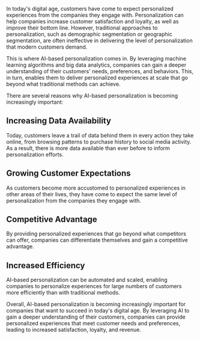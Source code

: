 
In today's digital age, customers have come to expect personalized experiences from the companies they engage with. Personalization can help companies increase customer satisfaction and loyalty, as well as improve their bottom line. However, traditional approaches to personalization, such as demographic segmentation or geographic segmentation, are often ineffective in delivering the level of personalization that modern customers demand.

This is where AI-based personalization comes in. By leveraging machine learning algorithms and big data analytics, companies can gain a deeper understanding of their customers' needs, preferences, and behaviors. This, in turn, enables them to deliver personalized experiences at scale that go beyond what traditional methods can achieve.

There are several reasons why AI-based personalization is becoming increasingly important:

Increasing Data Availability
----------------------------

Today, customers leave a trail of data behind them in every action they take online, from browsing patterns to purchase history to social media activity. As a result, there is more data available than ever before to inform personalization efforts.

Growing Customer Expectations
-----------------------------

As customers become more accustomed to personalized experiences in other areas of their lives, they have come to expect the same level of personalization from the companies they engage with.

Competitive Advantage
---------------------

By providing personalized experiences that go beyond what competitors can offer, companies can differentiate themselves and gain a competitive advantage.

Increased Efficiency
--------------------

AI-based personalization can be automated and scaled, enabling companies to personalize experiences for large numbers of customers more efficiently than with traditional methods.

Overall, AI-based personalization is becoming increasingly important for companies that want to succeed in today's digital age. By leveraging AI to gain a deeper understanding of their customers, companies can provide personalized experiences that meet customer needs and preferences, leading to increased satisfaction, loyalty, and revenue.
